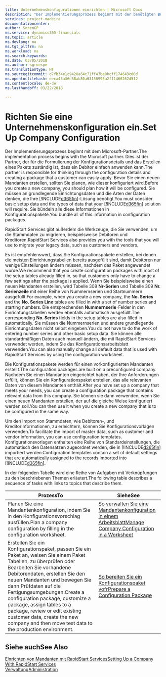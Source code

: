 ```yaml
---
title: Unternehmenskonfigurationen einrichten | Microsoft Docs
description: "Der Implementierungsprozess beginnt mit der benötigten Business Central Lösung. Sie bündeln alle diese Informationen in Konfigurationspakete."
services: project-madeira
documentationcenter: 
author: SorenGP
ms.service: dynamics365-financials
ms.topic: article
ms.devlang: na
ms.tgt_pltfrm: na
ms.workload: na
ms.search.keywords: 
ms.date: 03/05/2018
ms.author: sgroespe
ms.translationtype: HT
ms.sourcegitcommit: d7fb34e1c9428a64c71ff47be8bcff174649c00d
ms.openlocfilehash: eeca45a36e38ab80a63156995a2f11466262d512
ms.contentlocale: de-de
ms.lasthandoff: 03/22/2018

---
```

# <a name="set-up-company-configuration"></a><span data-ttu-id="0478a-104">Richten Sie eine Unternehmenskonfiguration ein.</span><span class="sxs-lookup"><span data-stu-id="0478a-104">Set Up Company Configuration</span></span>
<span data-ttu-id="0478a-105">Der Implementierungsprozess beginnt mit dem Microsoft-Partner.</span><span class="sxs-lookup"><span data-stu-id="0478a-105">The implementation process begins with the Microsoft partner.</span></span> <span data-ttu-id="0478a-106">Dies ist der Partner, der für die Formulierung der Konfigurationsdetails und das Erstellen eines Pakets zuständig ist, dass ein Debitor einfach anwenden kann.</span><span class="sxs-lookup"><span data-stu-id="0478a-106">The partner is responsible for thinking through the configuration details and creating a package that a customer can easily apply.</span></span> <span data-ttu-id="0478a-107">Bevor Sie einen neuen Mandanten erstellen, sollten Sie planen, wie dieser konfiguriert wird.</span><span class="sxs-lookup"><span data-stu-id="0478a-107">Before you create a new company, you should plan how it will be configured.</span></span> <span data-ttu-id="0478a-108">Sie müssen an grundlegende Einrichtungsdaten und die Arten der Daten denken, die Ihre [!INCLUDE[d365fin](includes/d365fin_md.md)]-Lösung benötigt.</span><span class="sxs-lookup"><span data-stu-id="0478a-108">You must consider basic setup data and the types of data that your [!INCLUDE[d365fin](includes/d365fin_md.md)] solution will require.</span></span> <span data-ttu-id="0478a-109">Sie bündeln alle diese Informationen in Konfigurationspakete.</span><span class="sxs-lookup"><span data-stu-id="0478a-109">You bundle all of this information in configuration packages.</span></span>

<span data-ttu-id="0478a-110">RapidStart Services gibt außerdem die Werkzeuge, die Sie verwenden, um die Stammdaten zu migrieren, beispielsweise Debitoren und Kreditoren.</span><span class="sxs-lookup"><span data-stu-id="0478a-110">RapidStart Services also provides you with the tools that you will use to migrate your legacy data, such as customers and vendors.</span></span>  

<span data-ttu-id="0478a-111">Es ist empfehlenswert, dass Sie Konfigurationspakete erstellen, bei denen die meisten Einrichtungstabellen bereits ausgefüllt sind, damit Debitoren nur wenige Einstellungen ändern müssen, nachdem das Paket angewendet wurde.</span><span class="sxs-lookup"><span data-stu-id="0478a-111">We recommend that you create configuration packages with most of the setup tables already filled in, so that customers only have to change a few settings after the package is applied.</span></span> <span data-ttu-id="0478a-112">Wenn Sie beispielsweise einen neuen Mandanten erstellen, wird Tabelle 308 **Nr-Serien** und Tabelle 309 **Nr. Serienzeile**  mit einer Reihe von Nummernserien und Startnummern ausgefüllt.</span><span class="sxs-lookup"><span data-stu-id="0478a-112">For example, when you create a new company, the **No. Series** and the **No. Series Line** tables are filled in with a set of number series and starting numbers.</span></span> <span data-ttu-id="0478a-113">Die entsprechenden **Nummernserie**-Felder in den Einrichtungstabellen werden ebenfalls automatisch ausgefüllt.</span><span class="sxs-lookup"><span data-stu-id="0478a-113">The corresponding **No. Series** fields in the setup tables are also filled in automatically.</span></span> <span data-ttu-id="0478a-114">Sie müssen die Nummernserien und andere grundlegende Einrichtungsdaten nicht selbst eingeben.</span><span class="sxs-lookup"><span data-stu-id="0478a-114">You do not have to do the work of entering number series and other basic setup data.</span></span> <span data-ttu-id="0478a-115">Sie können alle standardmäßigen Daten auch manuell ändern, die mit RapidStart Services verwendet werden, indem Sie das Konfigurationsarbeitsblatt verwenden.</span><span class="sxs-lookup"><span data-stu-id="0478a-115">You can also manually change all default data that is used with RapidStart Services by using the configuration worksheet.</span></span>  

<span data-ttu-id="0478a-116">Die Konfigurationspakete werden für einen vorkonfigurierten Mandanten erstellt.</span><span class="sxs-lookup"><span data-stu-id="0478a-116">The configuration packages are built on a preconfigured company.</span></span> <span data-ttu-id="0478a-117">Nachdem Sie einen Mandanten eingerichtet haben, der Ihre Anforderungen erfüllt, können Sie ein Konfigurationspaket erstellen, das alle relevanten Daten von diesem Mandanten enthält.</span><span class="sxs-lookup"><span data-stu-id="0478a-117">After you have set up a company that meets your needs, you can create a configuration package that contains relevant data from this company.</span></span> <span data-ttu-id="0478a-118">Sie können sie dann verwenden, wenn Sie einen neuen Mandanten erstellen, der auf die gleiche Weise konfiguriert werden soll.</span><span class="sxs-lookup"><span data-stu-id="0478a-118">You can then use it when you create a new company that is to be configured in the same way.</span></span>  

<span data-ttu-id="0478a-119">Um den Import von Stammdaten, wie Debitoren-, und Kreditorinformationen, zu erleichtern, können Sie Konfigurationsvorlagen verwenden.</span><span class="sxs-lookup"><span data-stu-id="0478a-119">To facilitate the import of master data, such as customer and vendor information, you can use configuration templates.</span></span> <span data-ttu-id="0478a-120">Konfigurationsvorlagen enthalten eine Reihe von Standardeinstellungen, die automatisch den Datensätzen zugeordnet werden, die in [!INCLUDE[d365fin](includes/d365fin_md.md)] importiert werden.</span><span class="sxs-lookup"><span data-stu-id="0478a-120">Configuration templates contain a set of default settings that are automatically assigned to the records imported into [!INCLUDE[d365fin](includes/d365fin_md.md)].</span></span>

<span data-ttu-id="0478a-121">In der folgenden Tabelle wird eine Reihe von Aufgaben mit Verknüpfungen zu den beschriebenen Themen erläutert.</span><span class="sxs-lookup"><span data-stu-id="0478a-121">The following table describes a sequence of tasks with links to topics that describe them.</span></span>

|<span data-ttu-id="0478a-122">**Prozess**</span><span class="sxs-lookup"><span data-stu-id="0478a-122">**To**</span></span>|<span data-ttu-id="0478a-123">**Siehe**</span><span class="sxs-lookup"><span data-stu-id="0478a-123">**See**</span></span>|  
|------------|-------------|  
|<span data-ttu-id="0478a-124">Planen Sie eine Mandantenkonfiguration, indem Sie in den Konfigurationsvorschlag ausfüllen.</span><span class="sxs-lookup"><span data-stu-id="0478a-124">Plan a company configuration by filling in the configuration worksheet.</span></span>|[<span data-ttu-id="0478a-125">So verwalten Sie eine Mandantenkonfiguration in einem Arbeitsblatt</span><span class="sxs-lookup"><span data-stu-id="0478a-125">Manage Company Configuration in a Worksheet</span></span>](admin-how-to-manage-company-configuration-in-a-worksheet.md)|  
|<span data-ttu-id="0478a-126">Erstellen Sie ein Konfigurationspaket, passen Sie ein Paket an, weisen Sie einem Paket Tabellen, zu überprüfen oder Bearbeiten Sie vorhandene Debitorendaten, erstellen Sie den neuen Mandanten und bewegen Sie dann Prüfdaten auf die Fertigungsumgebungen.</span><span class="sxs-lookup"><span data-stu-id="0478a-126">Create a configuration package, customize a package, assign tables to a package, review or edit existing customer data, create the new company and then move test data to the production environment.</span></span>|[<span data-ttu-id="0478a-127">So bereiten Sie ein Konfigurationspaket vofr</span><span class="sxs-lookup"><span data-stu-id="0478a-127">Prepare a Configuration Package</span></span>](admin-how-to-prepare-a-configuration-package.md)| 

## <a name="see-also"></a><span data-ttu-id="0478a-128">Siehe auch</span><span class="sxs-lookup"><span data-stu-id="0478a-128">See Also</span></span>  
[<span data-ttu-id="0478a-129">Einrichten von Mandanten mit RapidStart Services</span><span class="sxs-lookup"><span data-stu-id="0478a-129">Setting Up a Company With RapidStart Services</span></span>](admin-set-up-a-company-with-rapidstart.md)  
[<span data-ttu-id="0478a-130">Verwaltung</span><span class="sxs-lookup"><span data-stu-id="0478a-130">Administration</span></span>](admin-setup-and-administration.md)

